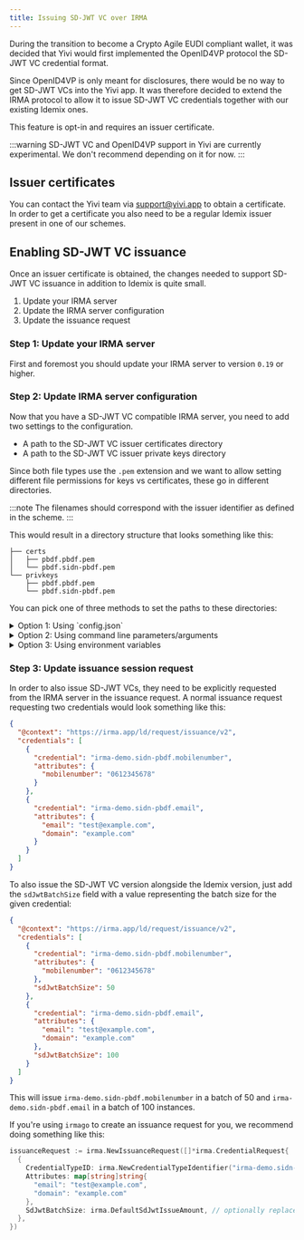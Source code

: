 ```yaml
---
title: Issuing SD-JWT VC over IRMA
---
```


During the transition to become a Crypto Agile EUDI compliant wallet,
it was decided that Yivi would first implemented the OpenID4VP protocol the SD-JWT VC credential format.

Since OpenID4VP is only meant for disclosures, there would be no way to get SD-JWT VCs into the Yivi app.
It was therefore decided to extend the IRMA protocol to allow it to issue SD-JWT VC credentials together with our existing Idemix ones.

This feature is opt-in and requires an issuer certificate.

:::warning
SD-JWT VC and OpenID4VP support in Yivi are currently experimental. We don't recommend depending on it for now.
:::

## Issuer certificates
You can contact the Yivi team via [support@yivi.app](mailto:support@yivi.app) to obtain a certificate.
In order to get a certificate you also need to be a regular Idemix issuer present in one of our schemes.


## Enabling SD-JWT VC issuance
Once an issuer certificate is obtained, the changes needed to support SD-JWT VC issuance in addition to Idemix is quite small.
1) Update your IRMA server
2) Update the IRMA server configuration
3) Update the issuance request

### Step 1: Update your IRMA server
First and foremost you should update your IRMA server to version `0.19` or higher.

### Step 2: Update IRMA server configuration
Now that you have a SD-JWT VC compatible IRMA server, you need to add two settings to the configuration.

- A path to the SD-JWT VC issuer certificates directory
- A path to the SD-JWT VC issuer private keys directory

Since both file types use the `.pem` extension and we want to allow setting different file permissions for keys vs certificates,
these go in different directories.

:::note 
The filenames should correspond with the issuer identifier as defined in the scheme.
:::

This would result in a directory structure that looks something like this:
```
├── certs
│   ├── pbdf.pbdf.pem
│   └── pbdf.sidn-pbdf.pem
└── privkeys
    ├── pbdf.pbdf.pem
    └── pbdf.sidn-pbdf.pem
```

You can pick one of three methods to set the paths to these directories:

<details>
  <summary>
    Option 1: Using `config.json`
  </summary>
  Add a couple of fields to the config json file passed into the IRMA server via the `--config` flag/argument:
  ```json
  {
    // other config stuff...
    "sdjwtvc": {
      "issuer_certificates_path": "<path_to_certs>",
      "issuer_private_keys_path": "<path_to_keys>"
    }
  }
  ```
</details>


<details> 
  <summary>
    Option 2: Using command line parameters/arguments
  </summary>
  You can also pass the paths to the IRMA server directly when invoking it by using command line arguments:

```bash
irma server --sdjwtvc-issuer-certificates-path="<path_to_certs>" \
            --sdjwtvc-issuer-private-keys-path="<path_to_keys>"
```
</details>

<details>
  <summary>
    Option 3: Using environment variables
  </summary>
  The last option is to define then via environment variables. The IRMA server will pick up on these automatically:

```bash
export IRMASERVER_SDJWTVC_ISSUER_CERTIFICATES_PATH="<path_to_certs>"
export IRMASERVER_SDJWTVC_ISSUER_PRIVATE_KEYS_PATH="<path_to_keys>"
irma server
```
</details>

### Step 3: Update issuance session request
In order to also issue SD-JWT VCs, they need to be explicitly requested from the IRMA server in the issuance request.
A normal issuance request requesting two credentials would look something like this:
```json
{
  "@context": "https://irma.app/ld/request/issuance/v2",
  "credentials": [
    {
      "credential": "irma-demo.sidn-pbdf.mobilenumber",
      "attributes": {
        "mobilenumber": "0612345678"
      }
    },
    {
      "credential": "irma-demo.sidn-pbdf.email",
      "attributes": {
        "email": "test@example.com",
        "domain": "example.com"
      }
    }
  ]
}
```

To also issue the SD-JWT VC version alongside the Idemix version, just add the `sdJwtBatchSize` 
field with a value representing the batch size for the given credential:

```json
{
  "@context": "https://irma.app/ld/request/issuance/v2",
  "credentials": [
    {
      "credential": "irma-demo.sidn-pbdf.mobilenumber",
      "attributes": {
        "mobilenumber": "0612345678"
      },
      "sdJwtBatchSize": 50
    },
    {
      "credential": "irma-demo.sidn-pbdf.email",
      "attributes": {
        "email": "test@example.com",
        "domain": "example.com"
      },
      "sdJwtBatchSize": 100
    }
  ]
}
```

This will issue `irma-demo.sidn-pbdf.mobilenumber` in a batch of 50 and `irma-demo.sidn-pbdf.email` in a batch of 100 instances.

If you're using `irmago` to create an issuance request for you, we recommend doing something like this:
```go
issuanceRequest := irma.NewIssuanceRequest([]*irma.CredentialRequest{
  {
    CredentialTypeID: irma.NewCredentialTypeIdentifier("irma-demo.sidn-pbdf.email"),
    Attributes: map[string]string{
      "email": "test@example.com",
      "domain": "example.com"
    },
    SdJwtBatchSize: irma.DefaultSdJwtIssueAmount, // optionally replace by another value
  },
})
```
